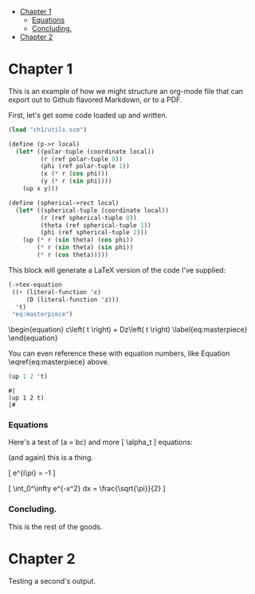 - [Chapter 1](#sec-1)
    - [Equations](#sec-1-0-1)
    - [Concluding.](#sec-1-0-2)
- [Chapter 2](#sec-2)


# Chapter 1<a id="sec-1"></a>

This is an example of how we might structure an org-mode file that can export out to Github flavored Markdown, or to a PDF.

First, let's get some code loaded up and written.

```scheme
(load "ch1/utils.scm")

(define (p->r local)
  (let* ((polar-tuple (coordinate local))
         (r (ref polar-tuple 0))
         (phi (ref polar-tuple 1))
         (x (* r (cos phi)))
         (y (* r (sin phi))))
    (up x y)))

(define (spherical->rect local)
  (let* ((spherical-tuple (coordinate local))
         (r (ref spherical-tuple 0))
         (theta (ref spherical-tuple 1))
         (phi (ref spherical-tuple 2)))
    (up (* r (sin theta) (cos phi))
        (* r (sin theta) (sin phi))
        (* r (cos theta)))))
```

This block will generate a LaTeX version of the code I've supplied:

```scheme
(->tex-equation
 ((+ (literal-function 'c)
     (D (literal-function 'z)))
  't)
 "eq:masterpiece")
```

\begin{equation}
c\left( t \right) + Dz\left( t \right)
\label{eq:masterpiece}
\end{equation}

You can even reference these with equation numbers, like Equation \eqref{eq:masterpiece} above.

```scheme
(up 1 2 't)
```

    #|
    (up 1 2 t)
    |#

### Equations<a id="sec-1-0-1"></a>

Here's a test of \(a = bc\) and more \[ \alpha_t \] equations:

\(and again\) this is a thing.

\[ e^{i\pi} = -1 \]

\[ \int_0^\infty e^{-x^2} dx = \frac{\sqrt{\pi}}{2} \]

### Concluding.<a id="sec-1-0-2"></a>

This is the rest of the goods.

# Chapter 2<a id="sec-2"></a>

Testing a second's output.
